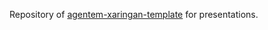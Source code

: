 Repository of [agentem-xaringan-template](https://ahprojects.github.io/presentation/agentem-xaringan-template/) for presentations.